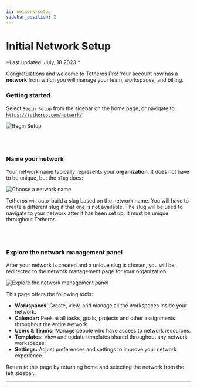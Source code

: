 ```yaml
---
id: network-setup
sidebar_position: 2
---  
```

  
# Initial Network Setup
  
*Last updated: July, 18 2023 * 
  
Congratulations and welcome to Tetheros Pro!  Your account now has a **network** from which you will manage your team, workspaces, and billing.  

### Getting started  
   
Select `Begin Setup` from the sidebar on the home page, or navigate to [`https://tetheros.com/network/`](https://tetheros.com/network/):  
  
![Begin Setup](https://storage.googleapis.com/tetheros-public/marian/pro-initial-setup-network.png)  
  
<br/><br/>  

### Name your network  
  
Your network name typically represents your **organization**.  It does not have to be unique, but the `slug` does:  
  
![Choose a network name](https://storage.googleapis.com/tetheros-public/marian/pro-initial-setup-network-name.jpg)  
  
Tetheros will auto-build a slug based on the network name.  You will have to create a different slug if that one is not available.  The slug will be used to navigate to your network after it has been set up.  It must be unique throughout Tetheros.  
  
<br/><br/>  

### Explore the network management panel  
  
After your network is created and a unique slug is chosen, you will be redirected to the network management page for your organization.  
  
![Explore the network management panel](https://storage.googleapis.com/tetheros-public/marian/pro-initial-setup-network-management.jpg)  
  
This page offers the following tools:  
  
- **Workspaces:** Create, view, and manage all the workspaces inside your network.  
- **Calendar:** Peek at all tasks, goals, projects and other assignments throughout the entire network.  
- **Users & Teams:** Manage people who have access to network resources.  
- **Templates:** View and update templates shared throughout any network workspaces.  
- **Settings:** Adjust preferences and settings to improve your network experience.  
  
Return to this page by returning home and selecting the network from the left sidebar.  
  
---  
